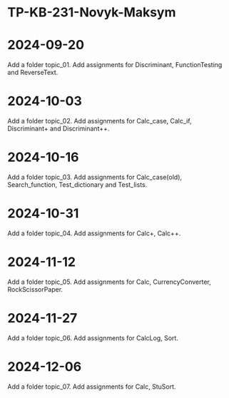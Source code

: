 # TP-KB-231-Novyk-Maksym
# 2024-09-20
Add a folder topic_01. Add assignments for Discriminant, FunctionTesting and ReverseText.

# 2024-10-03
Add a folder topic_02. Add assignments for Calc_case, Calc_if, Discriminant+ and Discriminant++.

# 2024-10-16
Add a folder topic_03. Add assignments for Calc_case(old), Search_function, Test_dictionary and Test_lists.

# 2024-10-31
Add a folder topic_04. Add assignments for Calc+, Calc++.

# 2024-11-12
Add a folder topic_05. Add assignments for Calc, CurrencyConverter, RockScissorPaper.

# 2024-11-27
Add a folder topic_06. Add assignments for CalcLog, Sort.

# 2024-12-06
Add a folder topic_07. Add assignments for Calc, StuSort.


